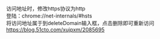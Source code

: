 访问地址时，修改https协议为http  
登陆：chrome://net-internals/#hsts  
将访问地址属于到deleteDomain输入框，点击删除即可重新访问
https://blog.51cto.com/xujpxm/2085695
